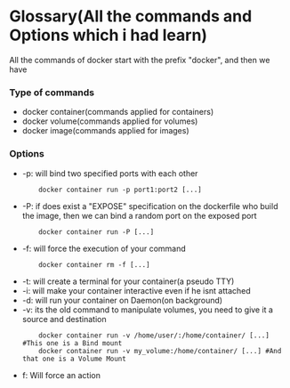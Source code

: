 # Glossary(All the commands and Options which i had learn)

All the commands of docker start with the prefix "docker", and then we have


### Type of commands

- docker container(commands applied for containers)
- docker volume(commands applied for volumes)
- docker image(commands applied for images)


### Options

- -p: will bind two specified ports with each other
	```docker
		docker container run -p port1:port2 [...]
	```
- -P: if does exist a "EXPOSE" specification on the dockerfile who build the image, then we can bind a random port on the exposed port
	```docker
		docker container run -P [...]
	```
- -f: will force the execution of your command
	```docker
		docker container rm -f [...]
	```
- -t: will create a terminal for your container(a pseudo TTY)
- -i: will make your container interactive even if he isnt attached
- -d: will run your container on Daemon(on background)
- -v: its the old command to manipulate volumes, you need to give it a source and destination
	```docker
		docker container run -v /home/user/:/home/container/ [...] #This one is a Bind mount
		docker container run -v my_volume:/home/container/ [...] #And that one is a Volume Mount
	```
- f: Will force an action

